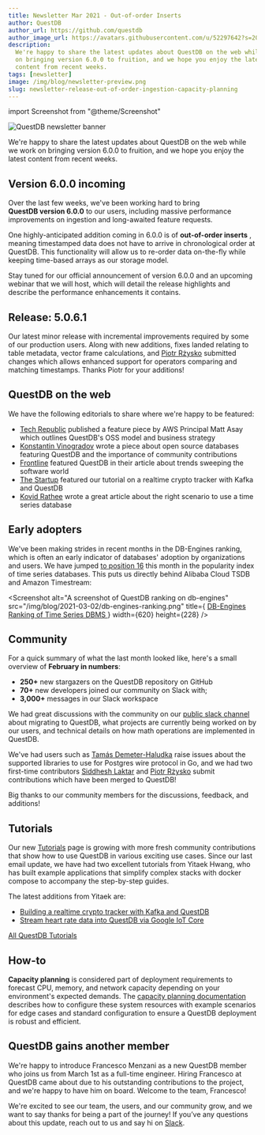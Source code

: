```yaml
---
title: Newsletter Mar 2021 - Out-of-order Inserts
author: QuestDB
author_url: https://github.com/questdb
author_image_url: https://avatars.githubusercontent.com/u/52297642?s=200&v=4
description:
  We're happy to share the latest updates about QuestDB on the web while we work
  on bringing version 6.0.0 to fruition, and we hope you enjoy the latest
  content from recent weeks.
tags: [newsletter]
image: /img/blog/newsletter-preview.png
slug: newsletter-release-out-of-order-ingestion-capacity-planning
---
```


import Screenshot from "@theme/Screenshot"

![QuestDB newsletter banner](/img/blog/newsletter.png)

We're happy to share the latest updates about QuestDB on the web while we work
on bringing version 6.0.0 to fruition, and we hope you enjoy the latest content
from recent weeks.

<!--truncate-->

## Version 6.0.0 incoming

Over the last few weeks, we've been working hard to bring **QuestDB version
6.0.0** to our users, including massive performance improvements on ingestion
and long-awaited feature requests.

One highly-anticipated addition coming in 6.0.0 is of **out-of-order inserts** ,
meaning timestamped data does not have to arrive in chronological order at
QuestDB. This functionality will allow us to re-order data on-the-fly while
keeping time-based arrays as our storage model.

Stay tuned for our official announcement of version 6.0.0 and an upcoming
webinar that we will host, which will detail the release highlights and describe
the performance enhancements it contains.

## Release: 5.0.6.1

Our latest minor release with incremental improvements required by some of our
production users. Along with new additions, fixes landed relating to table
metadata, vector frame calculations, and
[Piotr Rżysko](https://github.com/piotrrzysko) submitted changes which allows
enhanced support for operators comparing and matching timestamps. Thanks Piotr
for your additions!

## QuestDB on the web

We have the following editorials to share where we're happy to be featured:

- [Tech Republic](https://www.techrepublic.com/article/questdb-has-built-a-lightning-fast-time-series-database-can-it-build-a-business-to-match/)
  published a feature piece by AWS Principal Matt Asay which outlines QuestDB's
  OSS model and business strategy
- [Konstantin Vinogradov](https://medium.com/runacapital/open-source-analysis-and-os-databases-1eb1fe840719)
  wrote a piece about open source databases featuring QuestDB and the importance
  of community contributions
- [Frontline](https://medium.com/at-the-front-line/developers-d%C3%A9veloppeurs-desarrolladors-35c2839df960)
  featured QuestDB in their article about trends sweeping the software world
- [The Startup](https://medium.com/swlh/realtime-crypto-tracker-with-kafka-and-questdb-b33b19048fc2)
  featured our tutorial on a realtime crypto tracker with Kafka and QuestDB
- [Kovid Rathee](https://towardsdatascience.com/the-case-for-using-timeseries-databases-c060a8afe727)
  wrote a great article about the right scenario to use a time series database

## Early adopters

We've been making strides in recent months in the DB-Engines ranking, which is
often an early indicator of databases' adoption by organizations and users. We
have jumped [to position 16](https://db-engines.com/en/ranking/time+series+dbms)
this month in the popularity index of time series databases. This puts us
directly behind Alibaba Cloud TSDB and Amazon Timestream:

<Screenshot
  alt="A screenshot of QuestDB ranking on db-engines"
  src="/img/blog/2021-03-02/db-engines-ranking.png"
  title={
    <a
      href="https://db-engines.com/en/ranking/time+series+dbms"
      target="_blank"
      rel="noopener noreferrer"
    >
      DB-Engines Ranking of Time Series DBMS
    </a>
  }
  width={620}
  height={228}
/>

## Community

For a quick summary of what the last month looked like, here's a small overview
of **February in numbers**:

- **250+** new stargazers on the QuestDB repository on GitHub
- **70+** new developers joined our community on Slack with;
- **3,000+** messages in our Slack workspace

We had great discussions with the community on our
[public slack channel](https://questdb.slack.com) about migrating to QuestDB,
what projects are currently being worked on by our users, and technical details
on how math operations are implemented in QuestDB.

We've had users such as [Tamás Demeter-Haludka](https://github.com/tamasd) raise
issues about the supported libraries to use for Postgres wire protocol in Go,
and we had two first-time contributors
[Siddhesh Laktar](https://github.com/siddheshlatkar) and
[Piotr Rżysko](https://github.com/piotrrzysko) submit contributions which have
been merged to QuestDB!

Big thanks to our community members for the discussions, feedback, and
additions!

## Tutorials

Our new [Tutorials](/blog/tags/tutorial/) page is growing with more fresh
community contributions that show how to use QuestDB in various exciting use
cases. Since our last email update, we have had two excellent tutorials from
Yitaek Hwang, who has built example applications that simplify complex stacks
with docker compose to accompany the step-by-step guides.

The latest additions from Yitaek are:

- [Building a realtime crypto tracker with Kafka and QuestDB](/blog/2021/02/18/realtime-crypto-tracker-with-kafka-and-questdb/)
- [Stream heart rate data into QuestDB via Google IoT Core](/blog/2021/02/05/streaming-heart-rate-data-with-iot-core-and-questdb/)

[All QuestDB Tutorials](/blog/tags/tutorial/)

## How-to

**Capacity planning** is considered part of deployment requirements to forecast
CPU, memory, and network capacity depending on your environment's expected
demands. The
[capacity planning documentation](/docs/operations/capacity-planning/) describes
how to configure these system resources with example scenarios for edge cases
and standard configuration to ensure a QuestDB deployment is robust and
efficient.

## QuestDB gains another member

We're happy to introduce Francesco Menzani as a new QuestDB member who joins us
from March 1st as a full-time engineer. Hiring Francesco at QuestDB came about
due to his outstanding contributions to the project, and we're happy to have him
on board. Welcome to the team, Francesco!

We're excited to see our team, the users, and our community grow, and we want to
say thanks for being a part of the journey! If you’ve any questions about this
update, reach out to us and say hi on [Slack]({@slackUrl@}).
